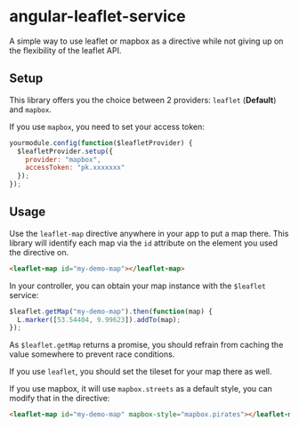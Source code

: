 # angular-leaflet-service

A simple way to use leaflet or mapbox as a directive while not giving up on the flexibility of the leaflet API.

## Setup

This library offers you the choice between 2 providers: `leaflet` (**Default**) and `mapbox`.

If you use `mapbox`, you need to set your access token:

```js
yourmodule.config(function($leafletProvider) {
  $leafletProvider.setup({
    provider: "mapbox",
    accessToken: "pk.xxxxxxx"
  });
});
```



## Usage

Use the `leaflet-map` directive anywhere in your app to put a map there. This library will identify each map via the `id`
attribute on the element you used the directive on.

```html
<leaflet-map id="my-demo-map"></leaflet-map>
```

In your controller, you can obtain your map instance with the `$leaflet` service:

```js
$leaflet.getMap("my-demo-map").then(function(map) {
  L.marker([53.54404, 9.99623]).addTo(map);
});
```

As `$leaflet.getMap` returns a promise, you should refrain from caching the value somewhere to prevent race conditions.

If you use `leaflet`, you should set the tileset for your map there as well.

If you use mapbox, it will use `mapbox.streets` as a default style, you can modify that in the directive:

```html
<leaflet-map id="my-demo-map" mapbox-style="mapbox.pirates"></leaflet-map>
```
